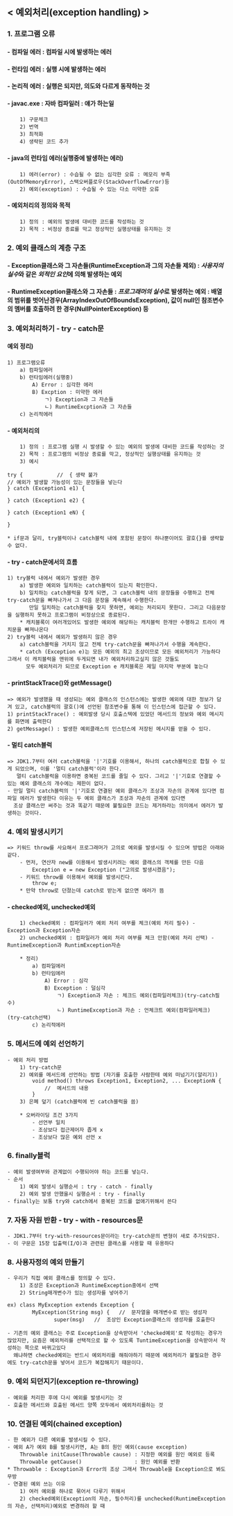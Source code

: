 ## < 예외처리(exception handling) >
### 1. 프로그램 오류
#### - 컴파일 에러 : 컴파일 시에 발생하는 에러
#### - 런타임 에러 : 실행 시에 발생하는 에러
#### - 논리적 에러 : 실행은 되지만, 의도와 다르게 동작하는 것
#### - javac.exe : 자바 컴파일러 : 얘가 하는일
        1) 구문체크
        2) 번역
        3) 최적화
        4) 생략된 코드 추가
#### - java의 런타임 에러(실행중에 발생하는 에러)
        1) 에러(error) : 수습될 수 없는 심각한 오류 : 메모리 부족(OutOfMemoryError), 스택오버플로우(StackOverflowError)등
        2) 예외(exception) : 수습될 수 있는 다소 미약한 오류
#### - 예외처리의 정의와 목적
        1) 정의 : 예외의 발생에 대비한 코드를 작성하는 것
        2) 목적 : 비정상 종료를 막고 정상적인 실행상태를 유지하는 것

### 2. 예외 클래스의 계층 구조
#### - Exception클래스와 그 자손들(RuntimeException과 그의 자손들 제외) : ***사용자의 실수***와 같은 ***외적인 요인***에 의해 발생하는 예외
#### - RuntimeException클래스와 그 자손들 : ***프로그래머의 실수***로 발생하는 예외 : 배열의 범위를 벗어난경우(ArrayIndexOutOfBoundsException), 값이 null인 참조변수의 멤버를 호출하려 한 경우(NullPointerException) 등

### 3. 예외처리하기 - try - catch문
#### 예외 정리)
    1) 프로그램오류
        a) 컴파일에러
        b) 런타임에러(실행중)
            A) Error : 심각한 에러
            B) Excption : 미약한 에러
                ㄱ) Exception과 그 자손들
                ㄴ) RuntimeExcption과 그 자손들
        c) 논리적에러

#### - 예외처리의 
        1) 정의 : 프로그램 실행 시 발생할 수 있는 예외의 발생에 대비한 코드를 작성하는 것
        2) 목적 : 프로그램의 비정상 종료를 막고, 정상적인 실행상태를 유지하는 것
        3) 예시 
```
try {           //  { 생략 불가
// 예외가 발생할 가능성이 있는 문장들을 넣는다 
} catch (Exception1 e1) {

} catch (Exception1 e2) {

} catch (Exception1 eN) {

}

* if문과 달리, try블럭이나 catch블럭 내에 포함된 문장이 하나뿐이어도 괄호{}를 생략할 수 없다.
```

#### - try - catch문에서의 흐름
    1) try블럭 내에서 예외가 발생한 경우
        a) 발생한 예외와 일치하는 catch블럭이 있는지 확인한다.
        b) 일치하는 catch블럭을 찾게 되면, 그 catch블럭 내의 문장들을 수행하고 전체 try-catch문을 빠져나가서 그 다음 문장을 계속해서 수행한다.
           만일 일치하는 catch블럭을 찾지 못하면, 예외는 처리되지 못한다. 그리고 다음문장을 실행하지 못하고 프로그램이 비정상으로 종료된다.
        * 캐치블록이 여러개있어도 발생한 예외에 해당하는 캐치블럭 한개만 수행하고 트라이 캐치문을 빠져나온다
    2) try블럭 내에서 예외가 발생하지 않은 경우
        a) catch블럭을 거치지 않고 전체 try-catch문을 빠져나가서 수행을 계속한다.
        * catch (Exception e)는 모든 예외의 최고 조상이므로 모든 예외처리가 가능하다 그래서 이 캐치블럭을 맨위에 두게되면 내가 예외처리하고싶지 않은 것들도    
          모두 예외처리가 되므로 Exception e 캐치블록은 제일 마지막 부분에 놓는다

#### - printStackTrace()와 getMessage()
    => 예외가 발생했을 때 생성되는 예외 클래스의 인스턴스에는 발생한 예외에 대한 정보가 담겨 있고, catch블럭의 괄호()에 선언된 참조변수를 통해 이 인스턴스에 접근할 수 있다.
    1) printStackTrace() : 예외발생 당시 호출스텍에 있었던 메서드의 정보와 예외 메시지를 화면에 출력한다
    2) getMessage() : 발생한 예외클래스의 인스턴스에 저장된 메시지를 얻을 수 있다.

#### - 멀티 catch블럭
    => JDK1.7부터 여러 catch블럭을 '|'기호를 이용해서, 하나의 catch블럭으로 합칠 수 있게 되었으며, 이를 '멀티 catch블럭'이라 한다.
       멀티 catch블럭을 이용하면 중복된 코드를 줄일 수 있다. 그리고 '|'기호로 연결할 수 있는 예외 클래스의 개수에는 제한이 없다.
    - 만일 멀티 catch블럭의 '|'기호로 연결된 예외 클래스가 조상과 자손의 관계에 있다면 컴파일 에러가 발생한다 이유는 두 예외 클래스가 조상과 자손의 관계에 있다면
      조상 클래스만 써주는 것과 똑같기 때문에 불필요한 코드는 제거하라는 의미에서 에러가 발생하는 것이다.

### 4. 예외 발생시키기
    => 키워드 throw를 사요해서 프로그래머가 고의로 예외를 발생시킬 수 있으며 방법은 아래와 같다.
        - 먼저, 연산자 new를 이용해서 발생시키려는 예외 클래스의 객체를 만든 다음
            Exception e = new Exception ("고의로 발생시켰음");
        - 키워드 throw를 이용해서 예외를 발생시킨다.
            throw e;
        * 만약 throw로 던졌는데 catch로 받는게 없으면 에러가 뜸

#### - checked예외, unchecked예외
        1) checked예외 : 컴파일러가 예외 처리 여부를 체크(예외 처리 필수) - Exception과 Exception자손
        2) unchecked예외 : 컴파일러가 예외 처리 여부를 체크 안함(예외 처리 선택) - RuntimeException과 RuntimException자손

        * 정리)
            a) 컴파일에러
            b) 런타임에러
                A) Error : 심각
                B) Exception : 덜심각
                    ㄱ) Exception과 자손 : 체크드 예외(컴파일러체크)(try-catch필수)
                    ㄴ) RuntimeException과 자손 : 언체크트 예외(컴파일러체크)(try-catch선택)
            c) 논리적에러

### 5. 메서드에 예외 선언하기
    - 예외 처리 방법
        1) try-catch문
        2) 예외를 메서드에 선언하는 방법 (자기를 호출한 사람한테 예외 떠넘기기(알리기))
            void method() throws Exception1, Exception2, ... ExceptionN {
                //  메서드의 내용
            }
        3) 은폐 덮기 (catch블럭에 빈 catch블럭을 씀)

        * 오버라이딩 조건 3가지
            - 선언부 일치
            - 조상보다 접근제어자 좁게 x
            - 조상보다 많은 예외 선언 x

### 6. finally블럭
    - 예외 발생여부와 관계없이 수행되어야 하는 코드를 넣는다. 
    - 순서 
        1) 예외 발생시 실행순서 : try - catch - finally
        2) 예외 발생 안했을시 실행순서 : try - finally
    - finally는 보통 try와 catch에서 중복된 코드를 없애기위해서 쓴다

### 7. 자동 자원 반환 - try - with - resources문
    - JDK1.7부터 try-with-resources문이라는 try-catch문의 변형이 새로 추가되었다.
    - 이 구문은 15장 입출력(I/O)과 관련된 클래스를 사용할 때 유용하다

### 8. 사용자정의 예외 만들기
    - 우리가 직접 예외 클래스를 정의할 수 있다.
        1) 조상은 Exception과 RuntimeException중에서 선택
        2) String매개변수가 있는 생성자를 넣어주기
```
ex) class MyException extends Exception {
        MyException(String msg) {   //  문자열을 매개변수로 받는 생성자
               super(msg)   //  조상인 Exception클래스의 생성자를 호출한다
```
    - 기존의 예외 클래스는 주로 Exception을 상속받아서 'checked예외'로 작성하는 경우가 많았지만, 요즘은 예외처리를 선택적으로 할 수 있도록 TuntimeException을 상속받아서 작성하는 쪽으로 바뀌고있다
      왜냐하면 checked예외는 반드시 예외처리를 해줘야하기 때문에 예외처리가 불필요한 경우에도 try-catch문을 넣어서 코드가 복잡해지기 때문이다.

### 9. 예외 되던지기(exception re-throwing)
    - 예외를 처리한 후에 다시 예외를 발생시키는 것
    - 호출한 메서드와 호출된 메서드 양쪽 모두에서 예외처리를하는 것

### 10. 연결된 예외(chained exception)
    - 한 예외가 다른 예외를 발생시킬 수 있다.
    - 예외 A가 예외 B를 발생시키면, A는 B의 원인 예외(cause exception)
        Throwable initCause(Throwable cause) : 지정한 예외를 원인 예외로 등록
        Throwable getCause()                 : 원인 예외를 반환
    * Throwable : Exception과 Error의 조상 그래서 Throwable을 Exception으로 봐도 무방
    - 연결된 예외 쓰는 이유
        1) 여러 예외를 하나로 묶어서 다루기 위해서 
        2) checked예외(Exception의 자손, 필수처리)를 unchecked(RuntimeException의 자손, 선택처리)예외로 변경하려 할 때
            
